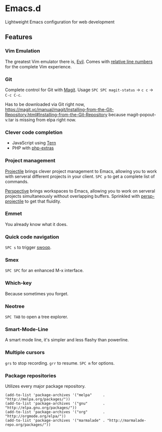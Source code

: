 # Emacs.d
Lightweight Emacs configuration for web development

## Features

### Vim Emulation
The greatest Vim emulator there is, [Evil](https://github.com/emacs-evil/evil). Comes with [relative line numbers](https://github.com/coldnew/linum-relative) for the complete Vim experience.

### Git
Complete control for Git with [Magit](https://magit.vc/).
Usage ```SPC SPC magit-status``` -> ```c c``` -> ```C-c C-c```.

Has to be downloaded via Git right now, https://magit.vc/manual/magit/Installing-from-the-Git-Repository.html#Installing-from-the-Git-Repository because magit-popout-v.tar is missing from elpa right now.

### Clever code completion
* JavaScript using [Tern](http://ternjs.net/)
* PHP with [php-extras](https://marmalade-repo.org/packages/php-extras)

### Project management
[Projectile](https://github.com/bbatsov/projectile) brings clever project management to Emacs, allowing you to work with serveral different projects in your client. ```SPC p``` to get a complete list of commands. 

[Perspective](https://github.com/nex3/perspective-el) brings workspaces to Emacs, allowing you to work on serveral projects simultaneously without overlapping buffers.
Sprinkled with [persp-projectile](https://github.com/bbatsov/persp-projectile) to get that fluidity. 

### Emmet
You already know what it does. 

### Quick code navigation
```SPC s``` to trigger [swoop](https://github.com/ShingoFukuyama/emacs-swoop).

### Smex
```SPC SPC``` for an enhanced M-x interface.

### Which-key
Because sometimes you forget.

### Neotree
```SPC TAB``` to open a tree explorer. 

### Smart-Mode-Line
A smart mode line, it's simpler and less flashy than powerline.

### Multiple cursors
```grs``` to stop recording. ```grr``` to resume. 
```SPC m``` for options.

### Package repositories
Utilizes every major package repository.
```
(add-to-list 'package-archives '("melpa"     . "http://melpa.org/packages/"))
(add-to-list 'package-archives '("gnu"       . "http://elpa.gnu.org/packages/"))
(add-to-list 'package-archives '("org"       . "http://orgmode.org/elpa/"))
(add-to-list 'package-archives '("marmalade" . "http://marmalade-repo.org/packages/"))
```
